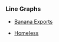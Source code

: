 ### Line Graphs

* [Banana Exports](https://amawest.github.io/visualizations/docs/)

* [Homeless](https://amawest.github.io/visualizations/docs/homeless)

